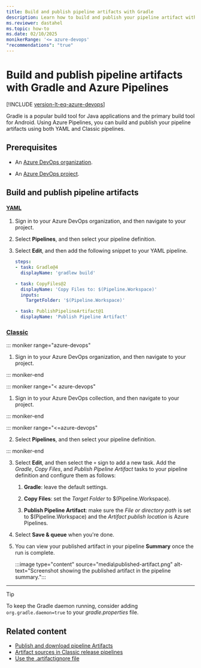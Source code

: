 ```yaml
---
title: Build and publish pipeline artifacts with Gradle
description: Learn how to build and publish your pipeline artifact with Gradle and Azure Pipelines.
ms.reviewer: dastahel
ms.topic: how-to
ms.date: 02/10/2025
monikerRange: '<= azure-devops'
"recommendations": "true"
---
```


# Build and publish pipeline artifacts with Gradle and Azure Pipelines

[!INCLUDE [version-lt-eq-azure-devops](../../includes/version-lt-eq-azure-devops.md)]

Gradle is a popular build tool for Java applications and the primary build tool for Android. Using Azure Pipelines, you can build and publish your pipeline artifacts using both YAML and Classic pipelines.

## Prerequisites

- An [Azure DevOps organization](../../organizations/accounts/create-organization.md).

- An [Azure DevOps project](../../organizations/projects/create-project.md#create-a-project).

## Build and publish pipeline artifacts

#### [YAML](#tab/yaml/)

1. Sign in to your Azure DevOps organization, and then navigate to your project.

1. Select **Pipelines**, and then select your pipeline definition.

1. Select **Edit**, and then add the following snippet to your YAML pipeline.

    ```yaml
    steps:
    - task: Gradle@4
      displayName: 'gradlew build'
    
    - task: CopyFiles@2
      displayName: 'Copy Files to: $(Pipeline.Workspace)'
      inputs:
        TargetFolder: '$(Pipeline.Workspace)'
    
    - task: PublishPipelineArtifact@1
      displayName: 'Publish Pipeline Artifact'
    ```

### [Classic](#tab/classic/)

::: moniker range="azure-devops"

1. Sign in to your Azure DevOps organization, and then navigate to your project.

::: moniker-end

::: moniker range="< azure-devops"

1. Sign in to your Azure DevOps collection, and then navigate to your project.

::: moniker-end

::: moniker range="<=azure-devops"

2. Select **Pipelines**, and then select your pipeline definition. 

::: moniker-end

3. Select **Edit**, and then select the `+` sign to add a new task. Add the *Gradle*, *Copy Files*, and *Publish Pipeline Artifact* tasks to your pipeline definition and configure them as follows:

    1. **Gradle**: leave the default settings.
    
    1. **Copy Files**: set the *Target Folder* to $(Pipeline.Workspace).

    1. **Publish Pipeline Artifact**: make sure the *File or directory path* is set to $(Pipeline.Workspace) and the *Artifact publish location* is Azure Pipelines.

4. Select **Save & queue** when you're done.

5. You can view your published artifact in your pipeline **Summary** once the run is complete.

    :::image type="content" source="media\published-artifact.png" alt-text="Screenshot showing the published artifact in the pipeline summary.":::

---

> [!TIP]
> To keep the Gradle daemon running, consider adding `org.gradle.daemon=true` to your *gradle.properties* file.

## Related content

- [Publish and download pipeline Artifacts](./pipeline-artifacts.md)
- [Artifact sources in Classic release pipelines](../release/artifacts.md)
- [Use the .artifactignore file](../../artifacts/reference/artifactignore.md)